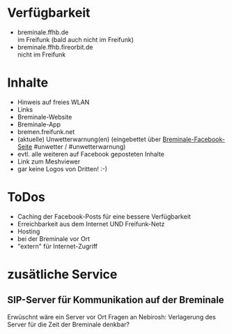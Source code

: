 # Verfügbarkeit
* breminale.ffhb.de  
  im Freifunk (bald auch nicht im Freifunk)
* breminale.ffhb.fireorbit.de  
  nicht im Freifunk

# Inhalte
* Hinweis auf freies WLAN
* Links
 * Breminale-Website
 * Breminale-App
 * bremen.freifunk.net
* (aktuelle) Unwetterwarnung(en) (eingebettet über [Breminale-Facebook-Seite](http://facebook.com/Breminale) #unwetter / #unwetterwarnung)
* evtl. alle weiteren auf Facebook geposteten Inhalte
* Link zum Meshviewer
* gar keine Logos von Dritten! :-)

# ToDos
* Caching der Facebook-Posts für eine bessere Verfügbarkeit
* Erreichbarkeit aus dem Internet UND Freifunk-Netz
* Hosting
 * bei der Breminale vor Ort
 * "extern" für Internet-Zugriff

# zusätliche Service
## SIP-Server für Kommunikation auf der Breminale
Erwüschnt wäre ein Server vor Ort
Fragen an Nebirosh: Verlagerung des Server für die Zeit der Breminale denkbar?